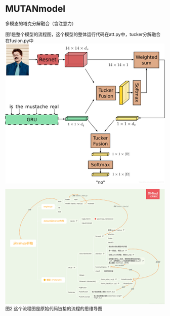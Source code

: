 # MUTANmodel
多模态的塔克分解融合（含注意力）</br>

图1是整个模型的流程图，这个模型的整体运行代码在att.py中，tucker分解融合在fusion.py中 </br>
<img src="MutanAttention.png">  </br>


<img src="Mutan流程图.png">  
图2 
这个流程图是原始代码链接的流程的思维导图




